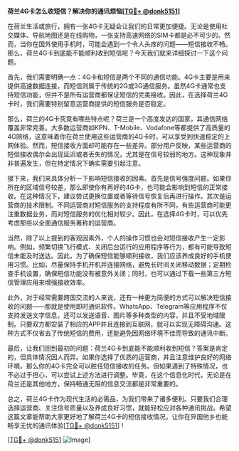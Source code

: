 **荷兰4G卡怎么收短信？解决你的通讯烦恼[[TG💪+ @donk5151](https://t.me/s/donk5151)]**

在荷兰生活或旅行，拥有一张4G卡无疑会让我们的日常更加便捷。无论是使用社交媒体、导航地图还是在线购物，一张支持高速网络的SIM卡都是必不可少的。然而，当你在国外使用手机时，可能会遇到一个令人头疼的问题——短信接收不畅。那么，荷兰4G卡到底能不能顺利收到短信呢？今天我们就来详细探讨一下这个问题。

首先，我们需要明确一点：4G卡和短信是两个不同的通信功能。4G卡主要是用来提供高速数据连接，而短信则属于传统的2G或3G通信服务。虽然4G卡通常也支持短信功能，但并不是所有运营商都保证短信的完美接收。因此，在选择荷兰4G卡时，我们需要特别留意运营商提供的短信服务是否稳定。

那么，荷兰的4G卡究竟有哪些特点呢？荷兰是一个高度发达的国家，其通信网络覆盖非常完善。大多数运营商如KPN、T-Mobile、Vodafone等都提供了高质量的4G网络，这意味着你在荷兰使用这些运营商的4G卡时，可以享受到快速稳定的上网体验。然而，短信接收方面却可能存在一些差异。部分用户反映，某些运营商的短信接收偶尔会出现延迟或者丢失的情况，尤其是在信号较弱的地方。这种现象并非普遍发生，但在特定情况下确实需要引起注意。

接下来，我们来具体分析一下影响短信接收的因素。首先是信号强度问题。如果你所在的区域信号较差，那么即使你有再好的4G卡，也可能会影响到短信的正常接收。在这种情况下，建议尝试更换位置或者等待信号恢复后再进行操作。其次是运营商的技术限制。不同运营商对短信服务的支持程度有所不同，有些运营商可能更注重数据业务，而对短信服务的优化相对较少。因此，在选择4G卡时，可以优先考虑那些以全面通信服务著称的运营商。

当然，除了以上提到的客观因素外，个人的操作习惯也会对短信接收产生一定影响。例如，频繁切换飞行模式、关闭后台运行的应用程序等行为，都有可能导致短信未能及时送达。因此，为了确保短信能够顺利接收，我们应该养成良好的手机使用习惯。比如，尽量保持手机开机并连接网络，避免长时间关闭移动数据；定期检查手机设置，确保短信功能没有被意外关闭；同时，也可以通过下载一些第三方短信管理应用来增强接收效率。

此外，对于经常需要跨国交流的人来说，还有一种更为简便的方式可以解决短信接收的问题——那就是使用即时通讯软件。WhatsApp、Telegram等应用程序不仅支持发送文字信息，还可以发送语音、图片等多种类型的内容，并且不受地域限制。只要双方都安装了相应的APP并且连接到互联网，就可以实现无障碍沟通。这种方式不仅省去了传统短信的费用，还能避免因网络环境不佳而导致的通讯中断。

最后，让我们回到最初的问题：荷兰4G卡到底能不能顺利收到短信？答案是肯定的，但具体情况因人而异。如果你选择了优质的运营商，并且注意维护良好的网络环境，那么你的4G卡完全可以胜任短信接收的任务。但如果遇到了特殊情况，也不必过于担心，可以尝试上述方法进行调整。毕竟，在这个信息化时代，无论是在荷兰还是其他地方，保持畅通无阻的信息交流都是非常重要的。

总之，荷兰4G卡作为现代生活的必需品，为我们带来了诸多便利。只要我们合理选择运营商、关注信号质量以及养成良好习惯，就能轻松应对各种通讯挑战。希望这篇文章能帮助大家更好地了解荷兰4G卡的短信接收情况，让你在异国他乡也能畅享无忧的通讯体验[[TG💪+ @donk5151](https://t.me/s/donk5151)]！

[[TG💪+ @donk5151](https://t.me/s/donk5151) ![Image](https://i.postimg.cc/rwNCRYN7/Snipaste-2025-04-30-17-27-05.png)]